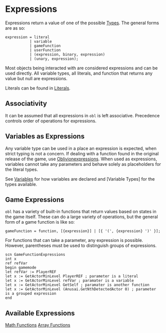 # Expressions
Expressions return a value of one of the possible [Types](#types). The general forms are as so:

```ebnf
expression = literal
           | variable  
           | gameFunction
           | userFunction
           | (expression, binary, expression)
           | (unary, expression);
```

Most objects being interacted with are considered expressions and can be used directly. All
variable types, all literals, and function that returns any value but null are expressions.

Literals can be found in [Literals](#literal-types).

## Associativity 
It can be assumed that all expressions in `obl` is left associative. Precedence controls order
of operations for expressions.

## Variables as Expressions
Any variable type can be used in a place an expression is expected, when strict typing is not a
concern. If dealing with a function found in the original release of the game, use [Oblivionexpressions](#implicit-type-forcing-via-obse-expressions-oe). When used as expressions,
variables cannot take any parameters and behave solely as placeholders for the literal types.

See [Variables](#variables) for how variables are declared and [Variable Types] for the types
available.

## Game Expressions
`obl` has a variety of built-in functions that return values based on states in the game itself.
These can do a large variety of operations, but the general form of a game function is like so:

```ebnf
gameFunction = function, [{expression}] | [{ '(', {expression} ')' }];
```

For functions that can take a parameter, any expression is possible. However, parentheses must
be used to distinguish groups of expressions.

```obse
scn GameFunctionExpressions
int x
ref refVar
begin gamemode
let refVar := PlayerREF
let x := GetActorMinLevel PlayerREF ; parameter is a literal
let x := GetActorMinLevel refVar ; paramater is a variable
let x := GetActorMinLevel GetSelf ; paramater is another function
let x := GetActorMinLevel (Anusai.GetNthDetectedActor 0) ; parameter is a grouped expression
end
```

## Available Expressions
[Math Functions](#expressionsmathmd)
[Array Functions](#expressionsarraysmd)

